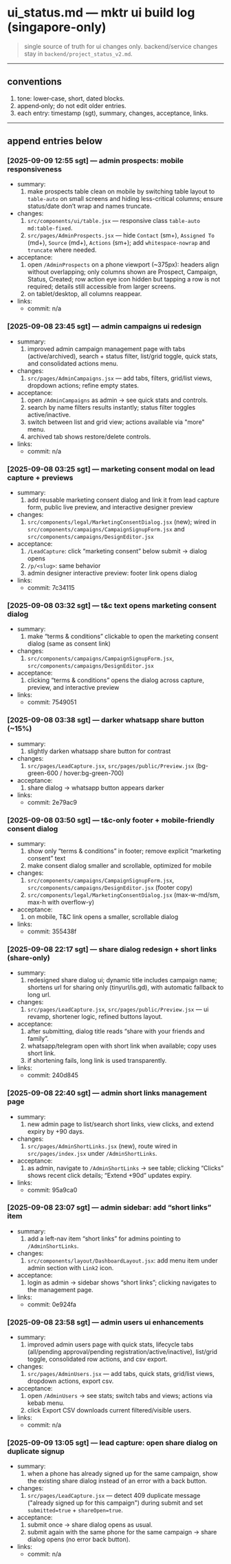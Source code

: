 # ui_status.md — mktr ui build log (singapore-only)

> single source of truth for ui changes only. backend/service changes stay in `backend/project_status_v2.md`.

---

## conventions

1. tone: lower‑case, short, dated blocks.
2. append‑only; do not edit older entries.
3. each entry: timestamp (sgt), summary, changes, acceptance, links.

---

## append entries below

### [2025-09-09 12:55 sgt] — admin prospects: mobile responsiveness

- summary:
  1. make prospects table clean on mobile by switching table layout to `table-auto` on small screens and hiding less-critical columns; ensure status/date don’t wrap and names truncate.
- changes:
  1. `src/components/ui/table.jsx` — responsive class `table-auto md:table-fixed`.
  2. `src/pages/AdminProspects.jsx` — hide `Contact` (sm+), `Assigned To` (md+), `Source` (md+), `Actions` (sm+); add `whitespace-nowrap` and `truncate` where needed.
- acceptance:
  1. open `/AdminProspects` on a phone viewport (~375px): headers align without overlapping; only columns shown are Prospect, Campaign, Status, Created; row action eye icon hidden but tapping a row is not required; details still accessible from larger screens.
  2. on tablet/desktop, all columns reappear.
- links:
  - commit: n/a

### [2025-09-08 23:45 sgt] — admin campaigns ui redesign

- summary:
  1. improved admin campaign management page with tabs (active/archived), search + status filter, list/grid toggle, quick stats, and consolidated actions menu.
- changes:
  1. `src/pages/AdminCampaigns.jsx` — add tabs, filters, grid/list views, dropdown actions; refine empty states.
- acceptance:
  1. open `/AdminCampaigns` as admin → see quick stats and controls.
  2. search by name filters results instantly; status filter toggles active/inactive.
  3. switch between list and grid view; actions available via "more" menu.
  4. archived tab shows restore/delete controls.
- links:
  - commit: n/a

### [2025-09-08 03:25 sgt] — marketing consent modal on lead capture + previews

- summary:
  1. add reusable marketing consent dialog and link it from lead capture form, public live preview, and interactive designer preview
- changes:
  1. `src/components/legal/MarketingConsentDialog.jsx` (new); wired in `src/components/campaigns/CampaignSignupForm.jsx` and `src/components/campaigns/DesignEditor.jsx`
- acceptance:
  1. `/LeadCapture`: click “marketing consent” below submit → dialog opens
  2. `/p/<slug>`: same behavior
  3. admin designer interactive preview: footer link opens dialog
- links:
  - commit: 7c34115

### [2025-09-08 03:32 sgt] — t&c text opens marketing consent dialog

- summary:
  1. make “terms & conditions” clickable to open the marketing consent dialog (same as consent link)
- changes:
  1. `src/components/campaigns/CampaignSignupForm.jsx`, `src/components/campaigns/DesignEditor.jsx`
- acceptance:
  1. clicking “terms & conditions” opens the dialog across capture, preview, and interactive preview
- links:
  - commit: 7549051

### [2025-09-08 03:38 sgt] — darker whatsapp share button (~15%)

- summary:
  1. slightly darken whatsapp share button for contrast
- changes:
  1. `src/pages/LeadCapture.jsx`, `src/pages/public/Preview.jsx` (bg-green-600 / hover:bg-green-700)
- acceptance:
  1. share dialog → whatsapp button appears darker
- links:
  - commit: 2e79ac9

### [2025-09-08 03:50 sgt] — t&c-only footer + mobile-friendly consent dialog

- summary:
  1. show only “terms & conditions” in footer; remove explicit “marketing consent” text
  2. make consent dialog smaller and scrollable, optimized for mobile
- changes:
  1. `src/components/campaigns/CampaignSignupForm.jsx`, `src/components/campaigns/DesignEditor.jsx` (footer copy)
  2. `src/components/legal/MarketingConsentDialog.jsx` (max-w-md/sm, max-h with overflow-y)
- acceptance:
  1. on mobile, T&C link opens a smaller, scrollable dialog
- links:
  - commit: 355438f

### [2025-09-08 22:17 sgt] — share dialog redesign + short links (share-only)

- summary:
  1. redesigned share dialog ui; dynamic title includes campaign name; shortens url for sharing only (tinyurl/is.gd), with automatic fallback to long url.
- changes:
  1. `src/pages/LeadCapture.jsx`, `src/pages/public/Preview.jsx` — ui revamp, shortener logic, refined buttons layout.
- acceptance:
  1. after submitting, dialog title reads “share <campaign> with your friends and family”.
  2. whatsapp/telegram open with short link when available; copy uses short link.
  3. if shortening fails, long link is used transparently.
- links:
  - commit: 240d845

### [2025-09-08 22:40 sgt] — admin short links management page

- summary:
  1. new admin page to list/search short links, view clicks, and extend expiry by +90 days.
- changes:
  1. `src/pages/AdminShortLinks.jsx` (new), route wired in `src/pages/index.jsx` under `/AdminShortLinks`.
- acceptance:
  1. as admin, navigate to `/AdminShortLinks` → see table; clicking “Clicks” shows recent click details; “Extend +90d” updates expiry.
- links:
  - commit: 95a9ca0

### [2025-09-08 23:07 sgt] — admin sidebar: add “short links” item

- summary:
  1. add a left-nav item “short links” for admins pointing to `/AdminShortLinks`.
- changes:
  1. `src/components/layout/DashboardLayout.jsx`: add menu item under admin section with `Link2` icon.
- acceptance:
  1. login as admin → sidebar shows “short links”; clicking navigates to the management page.
- links:
  - commit: 0e924fa

### [2025-09-08 23:58 sgt] — admin users ui enhancements

- summary:
  1. improved admin users page with quick stats, lifecycle tabs (all/pending approval/pending registration/active/inactive), list/grid toggle, consolidated row actions, and csv export.
- changes:
  1. `src/pages/AdminUsers.jsx` — add tabs, quick stats, grid/list views, dropdown actions, export csv.
- acceptance:
  1. open `/AdminUsers` → see stats; switch tabs and views; actions via kebab menu.
  2. click Export CSV downloads current filtered/visible users.
- links:
  - commit: n/a

### [2025-09-09 13:05 sgt] — lead capture: open share dialog on duplicate signup

- summary:
  1. when a phone has already signed up for the same campaign, show the existing share dialog instead of an error with a back button.
- changes:
  1. `src/pages/LeadCapture.jsx` — detect 409 duplicate message ("already signed up for this campaign") during submit and set `submitted=true` + `shareOpen=true`.
- acceptance:
  1. submit once → share dialog opens as usual.
  2. submit again with the same phone for the same campaign → share dialog opens (no error back button).
- links:
  - commit: n/a
